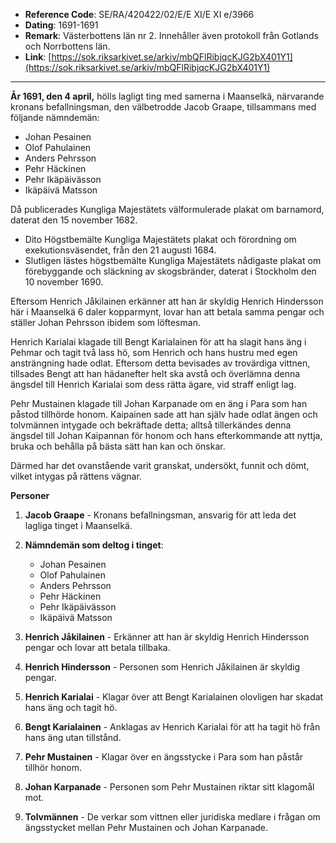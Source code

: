 - **Reference Code**: SE/RA/420422/02/E/E XI/E XI e/3966
- **Dating**: 1691-1691
- **Remark**: Västerbottens län nr 2. Innehåller även protokoll från Gotlands och Norrbottens län.
- **Link**: [https://sok.riksarkivet.se/arkiv/mbQFlRibjqcKJG2bX401Y1](https://sok.riksarkivet.se/arkiv/mbQFlRibjqcKJG2bX401Y1)

---

**År 1691, den 4 april,** hölls lagligt ting med samerna i Maanselkä, närvarande kronans befallningsman, den välbetrodde Jacob Graape, tillsammans med följande nämndemän:

- Johan Pesainen
- Olof Pahulainen
- Anders Pehrsson
- Pehr Häckinen
- Pehr Ikäpäivässon
- Ikäpäivä Matsson

Då publicerades Kungliga Majestätets välformulerade plakat om barnamord, daterat den 15 november 1682.

- Dito Högstbemälte Kungliga Majestätets plakat och förordning om exekutionsväsendet, från den 21 augusti 1684.
- Slutligen lästes högstbemälte Kungliga Majestätets nådigaste plakat om förebyggande och släckning av skogsbränder, daterat i Stockholm den 10 november 1690.

Eftersom Henrich Jåkilainen erkänner att han är skyldig Henrich Hindersson här i Maanselkä 6 daler kopparmynt, lovar han att betala samma pengar och ställer Johan Pehrsson ibidem som löftesman.

Henrich Karialai klagade till Bengt Karialainen för att ha slagit hans äng i Pehmar och tagit två lass hö, som Henrich och hans hustru med egen ansträngning hade odlat. Eftersom detta bevisades av trovärdiga vittnen, tillsades Bengt att han hädanefter helt ska avstå och överlämna denna ängsdel till Henrich Karialai som dess rätta ägare, vid straff enligt lag.

Pehr Mustainen klagade till Johan Karpanade om en äng i Para som han påstod tillhörde honom. Kaipainen sade att han själv hade odlat ängen och tolvmännen intygade och bekräftade detta; alltså tillerkändes denna ängsdel till Johan Kaipannan för honom och hans efterkommande att nyttja, bruka och behålla på bästa sätt han kan och önskar.

Därmed har det ovanstående varit granskat, undersökt, funnit och dömt, vilket intygas på rättens vägnar.

**Personer**

1. **Jacob Graape** - Kronans befallningsman, ansvarig för att leda det lagliga tinget i Maanselkä.

2. **Nämndemän som deltog i tinget**:
    
    - Johan Pesainen
    - Olof Pahulainen
    - Anders Pehrsson
    - Pehr Häckinen
    - Pehr Ikäpäivässon
    - Ikäpäivä Matsson

3. **Henrich Jåkilainen** - Erkänner att han är skyldig Henrich Hindersson pengar och lovar att betala tillbaka.

4. **Henrich Hindersson** - Personen som Henrich Jåkilainen är skyldig pengar.

5. **Henrich Karialai** - Klagar över att Bengt Karialainen olovligen har skadat hans äng och tagit hö.

6. **Bengt Karialainen** - Anklagas av Henrich Karialai för att ha tagit hö från hans äng utan tillstånd.

7. **Pehr Mustainen** - Klagar över en ängsstycke i Para som han påstår tillhör honom.

8. **Johan Karpanade** - Personen som Pehr Mustainen riktar sitt klagomål mot.

9.  **Tolvmännen** - De verkar som vittnen eller juridiska medlare i frågan om ängsstycket mellan Pehr Mustainen och Johan Karpanade.

